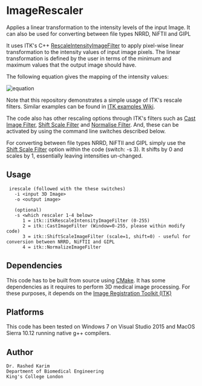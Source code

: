 # ImageRescaler

Applies a linear transformation to the intensity levels of the input Image. It can also be used for converting between file types NRRD, NiFTII and GIPL

It uses ITK's C++ [RescaleIntensityImageFilter](https://itk.org/Doxygen/html/classitk_1_1RescaleIntensityImageFilter.html) to apply pixel-wise linear transformation to the intensity values of input image pixels. The linear transformation is defined by the user in terms of the minimum and maximum values that the output image should have.

The following equation gives the mapping of the intensity values:


![equation](http://mathurl.com/y7eppsyj.png)


Note that this repository demonstrates a simple usage of ITK's rescale filters. Similar examples can be found in [ITK examples Wiki](https://itk.org/Wiki/ITK/Examples/ImageProcessing/RescaleIntensityImageFilter).

The code also has other rescaling options through ITK's filters such as [Cast Image Filter](https://itk.org/Doxygen/html/classitk_1_1CastImageFilter.html), [Shift Scale Filter](https://itk.org/Doxygen/html/classitk_1_1ShiftScaleImageFilter.html) and [Normalise Filter](https://itk.org/Doxygen/html/classitk_1_1NormalizeImageFilter.html). And, these can be activated by using the command line switches described below. 

For converting between file types NRRD, NiFTII and GIPL simply use the [Shift Scale Filter](https://itk.org/Doxygen/html/classitk_1_1ShiftScaleImageFilter.html) option within the code (switch: -s 3). It shifts by 0 and scales by 1, essentially leaving intensities un-changed. 

## Usage
```
 irescale (followed with the these switches)
   -i <input 3D Image> 
   -o <output image> 

   (optional) 
   -s <which rescaler 1-4 below> 
      1 = itk::itkRescaleIntensityImageFilter (0-255)
      2 = itk::CastImageFilter (Window=0-255, please within modify code)
      3 = itk::ShiftScaleImageFilter (scale=1, shift=0) - useful for conversion between NRRD, NiFTII and GIPL
      4 = itk::NormalizeImageFilter
```

## Dependencies
This code has to be built from source using [CMake](https://cmake.org/). It has some dependencies as it requires to perform 3D medical image processing. For these purposes, it depends on the [Image Registration Toolkit (ITK)](https://itk.org/) 


## Platforms 
This code has been tested on Windows 7 on Visual Studio 2015 and MacOS Sierra 10.12 running native g++ compilers. 


## Author 

```
Dr. Rashed Karim 
Department of Biomedical Engineering 
King's College London 
```
